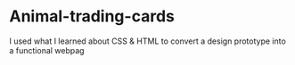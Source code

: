 # Animal-trading-cards

I used what I learned about CSS & HTML to convert a design prototype into a functional webpag
